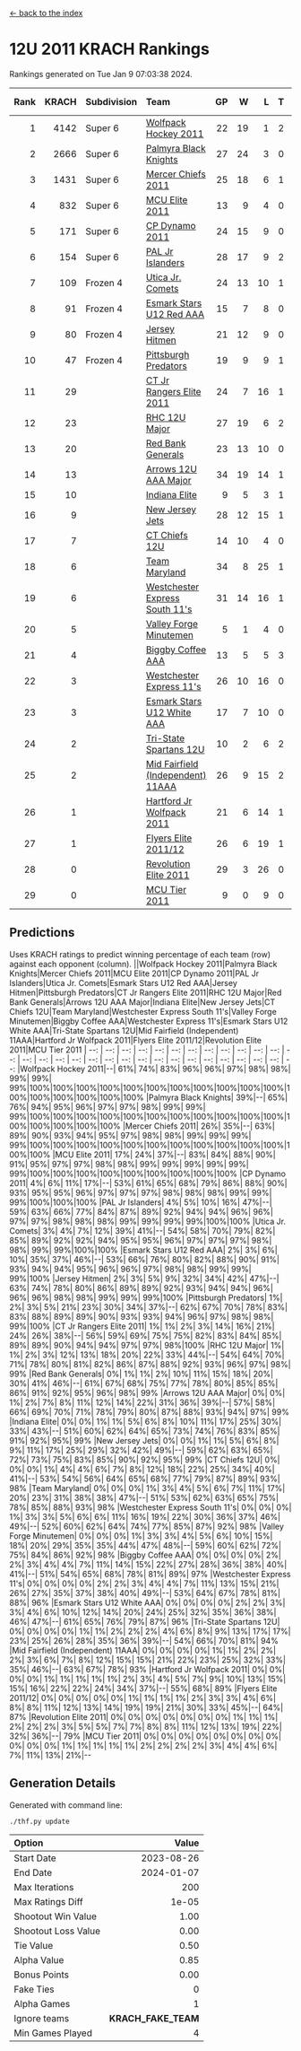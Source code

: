 [<- back to the index](readme.md)
# 12U 2011 KRACH Rankings
Rankings generated on Tue Jan  9 07:03:38 2024.

Rank|KRACH|Subdivision|Team|GP|W|L|T|OTW|OTL|SoS|Exp Wins|Win Diff
---:|---:|:---|:---|---:|---:|---:|---:|---:|---:|---:|---:|---:
1|4142|Super 6|[Wolfpack Hockey 2011](https://gamesheetstats.com/seasons/3664/teams/140937/schedule)|22|19|1|2|0|0|542|20.8|-0.0
2|2666|Super 6|[Palmyra Black Knights](https://gamesheetstats.com/seasons/3664/teams/140949/schedule)|27|24|3|0|1|0|555|24.8|-0.0
3|1431|Super 6|[Mercer Chiefs 2011](https://gamesheetstats.com/seasons/3664/teams/140936/schedule)|25|18|6|1|0|1|1027|19.3|-0.0
4|832|Super 6|[MCU Elite 2011](https://gamesheetstats.com/seasons/3664/teams/140929/schedule)|13|9|4|0|3|0|940|9.8|-0.0
5|171|Super 6|[CP Dynamo 2011](https://gamesheetstats.com/seasons/3664/teams/140944/schedule)|24|15|9|0|1|2|651|15.8|-0.0
6|154|Super 6|[PAL Jr Islanders](https://gamesheetstats.com/seasons/3664/teams/140943/schedule)|28|17|9|2|2|0|535|18.8|-0.0
7|109|Frozen 4|[Utica Jr. Comets](https://gamesheetstats.com/seasons/3664/teams/140945/schedule)|24|13|10|1|1|1|706|14.3|-0.0
8|91|Frozen 4|[Esmark Stars U12 Red AAA](https://gamesheetstats.com/seasons/3664/teams/140951/schedule)|15|7|8|0|2|0|1210|7.8|-0.0
9|80|Frozen 4|[Jersey Hitmen](https://gamesheetstats.com/seasons/3664/teams/140938/schedule)|21|12|9|0|2|1|541|12.8|-0.0
10|47|Frozen 4|[Pittsburgh Predators](https://gamesheetstats.com/seasons/3664/teams/140950/schedule)|19|9|9|1|0|1|968|10.3|-0.0
11|29||[CT Jr Rangers Elite 2011](https://gamesheetstats.com/seasons/3664/teams/140931/schedule)|24|7|16|1|1|1|924|8.3|-0.0
12|23||[RHC 12U Major](https://gamesheetstats.com/seasons/3664/teams/140941/schedule)|27|19|6|2|0|1|24|20.9|0.0
13|20||[Red Bank Generals](https://gamesheetstats.com/seasons/3664/teams/140940/schedule)|23|13|10|0|1|2|44|13.8|-0.0
14|13||[Arrows 12U AAA Major](https://gamesheetstats.com/seasons/3664/teams/140946/schedule)|34|19|14|1|1|1|94|20.4|0.0
15|10||[Indiana Elite](https://gamesheetstats.com/seasons/3664/teams/144353/schedule)|9|5|3|1|0|0|29|6.4|0.0
16|9||[New Jersey Jets](https://gamesheetstats.com/seasons/3664/teams/140939/schedule)|28|12|15|1|2|0|43|13.4|0.0
17|7||[CT Chiefs 12U](https://gamesheetstats.com/seasons/3664/teams/140934/schedule)|14|10|4|0|1|0|5|10.9|0.0
18|6||[Team Maryland](https://gamesheetstats.com/seasons/3664/teams/140954/schedule)|34|8|25|1|0|3|638|9.4|0.0
19|6||[Westchester Express South 11's](https://gamesheetstats.com/seasons/3664/teams/140947/schedule)|31|14|16|1|1|0|71|15.4|0.0
20|5||[Valley Forge Minutemen](https://gamesheetstats.com/seasons/3664/teams/187349/schedule)|5|1|4|0|0|0|470|1.9|0.0
21|4||[Biggby Coffee AAA](https://gamesheetstats.com/seasons/3664/teams/144351/schedule)|13|5|5|3|0|0|5|7.4|0.0
22|3||[Westchester Express 11's](https://gamesheetstats.com/seasons/3664/teams/140948/schedule)|26|10|16|0|0|2|75|10.9|0.0
23|3||[Esmark Stars U12 White AAA](https://gamesheetstats.com/seasons/3664/teams/140952/schedule)|17|7|10|0|0|1|13|7.9|0.0
24|2||[Tri-State Spartans 12U](https://gamesheetstats.com/seasons/3664/teams/144352/schedule)|10|2|6|2|0|0|4|3.9|0.0
25|2||[Mid Fairfield (Independent) 11AAA](https://gamesheetstats.com/seasons/3664/teams/140933/schedule)|26|9|15|2|0|1|10|10.9|0.0
26|1||[Hartford Jr Wolfpack 2011](https://gamesheetstats.com/seasons/3664/teams/140935/schedule)|21|6|14|1|1|0|7|7.4|0.0
27|1||[Flyers Elite 2011/12](https://gamesheetstats.com/seasons/3664/teams/140942/schedule)|26|6|19|1|0|2|7|7.4|0.0
28|0||[Revolution Elite 2011](https://gamesheetstats.com/seasons/3664/teams/140953/schedule)|29|3|26|0|0|0|8|3.9|0.0
29|0||[MCU Tier 2011](https://gamesheetstats.com/seasons/3664/teams/140932/schedule)|9|0|9|0|0|0|2|0.9|0.0

## Predictions
Uses KRACH ratings to predict winning percentage of each team (row) against each opponent (column).
||Wolfpack Hockey 2011|Palmyra Black Knights|Mercer Chiefs 2011|MCU Elite 2011|CP Dynamo 2011|PAL Jr Islanders|Utica Jr. Comets|Esmark Stars U12 Red AAA|Jersey Hitmen|Pittsburgh Predators|CT Jr Rangers Elite 2011|RHC 12U Major|Red Bank Generals|Arrows 12U AAA Major|Indiana Elite|New Jersey Jets|CT Chiefs 12U|Team Maryland|Westchester Express South 11's|Valley Forge Minutemen|Biggby Coffee AAA|Westchester Express 11's|Esmark Stars U12 White AAA|Tri-State Spartans 12U|Mid Fairfield (Independent) 11AAA|Hartford Jr Wolfpack 2011|Flyers Elite 2011/12|Revolution Elite 2011|MCU Tier 2011
| --: | --: | --: | --: | --: | --: | --: | --: | --: | --: | --: | --: | --: | --: | --: | --: | --: | --: | --: | --: | --: | --: | --: | --: | --: | --: | --: | --: | --: | --: 
|Wolfpack Hockey 2011|--| 61%| 74%| 83%| 96%| 96%| 97%| 98%| 98%| 99%| 99%| 99%|100%|100%|100%|100%|100%|100%|100%|100%|100%|100%|100%|100%|100%|100%|100%|100%|100%
|Palmyra Black Knights| 39%|--| 65%| 76%| 94%| 95%| 96%| 97%| 97%| 98%| 99%| 99%| 99%|100%|100%|100%|100%|100%|100%|100%|100%|100%|100%|100%|100%|100%|100%|100%|100%
|Mercer Chiefs 2011| 26%| 35%|--| 63%| 89%| 90%| 93%| 94%| 95%| 97%| 98%| 98%| 99%| 99%| 99%| 99%|100%|100%|100%|100%|100%|100%|100%|100%|100%|100%|100%|100%|100%
|MCU Elite 2011| 17%| 24%| 37%|--| 83%| 84%| 88%| 90%| 91%| 95%| 97%| 97%| 98%| 98%| 99%| 99%| 99%| 99%| 99%| 99%|100%|100%|100%|100%|100%|100%|100%|100%|100%
|CP Dynamo 2011|  4%|  6%| 11%| 17%|--| 53%| 61%| 65%| 68%| 79%| 86%| 88%| 90%| 93%| 95%| 95%| 96%| 97%| 97%| 97%| 98%| 98%| 98%| 99%| 99%| 99%|100%|100%|100%
|PAL Jr Islanders|  4%|  5%| 10%| 16%| 47%|--| 59%| 63%| 66%| 77%| 84%| 87%| 89%| 92%| 94%| 94%| 96%| 96%| 97%| 97%| 98%| 98%| 98%| 99%| 99%| 99%| 99%|100%|100%
|Utica Jr. Comets|  3%|  4%|  7%| 12%| 39%| 41%|--| 54%| 58%| 70%| 79%| 82%| 85%| 89%| 92%| 92%| 94%| 95%| 95%| 96%| 97%| 97%| 97%| 98%| 98%| 99%| 99%|100%|100%
|Esmark Stars U12 Red AAA|  2%|  3%|  6%| 10%| 35%| 37%| 46%|--| 53%| 66%| 76%| 80%| 82%| 88%| 90%| 91%| 93%| 94%| 94%| 95%| 96%| 96%| 97%| 98%| 98%| 99%| 99%| 99%|100%
|Jersey Hitmen|  2%|  3%|  5%|  9%| 32%| 34%| 42%| 47%|--| 63%| 74%| 78%| 80%| 86%| 89%| 89%| 92%| 93%| 94%| 94%| 96%| 96%| 96%| 98%| 98%| 99%| 99%| 99%|100%
|Pittsburgh Predators|  1%|  2%|  3%|  5%| 21%| 23%| 30%| 34%| 37%|--| 62%| 67%| 70%| 78%| 83%| 83%| 88%| 89%| 89%| 90%| 93%| 93%| 94%| 96%| 97%| 98%| 98%| 99%|100%
|CT Jr Rangers Elite 2011|  1%|  1%|  2%|  3%| 14%| 16%| 21%| 24%| 26%| 38%|--| 56%| 59%| 69%| 75%| 75%| 82%| 83%| 84%| 85%| 89%| 89%| 90%| 94%| 94%| 97%| 97%| 98%|100%
|RHC 12U Major|  1%|  1%|  2%|  3%| 12%| 13%| 18%| 20%| 22%| 33%| 44%|--| 54%| 64%| 70%| 71%| 78%| 80%| 81%| 82%| 86%| 87%| 88%| 92%| 93%| 96%| 97%| 98%| 99%
|Red Bank Generals|  0%|  1%|  1%|  2%| 10%| 11%| 15%| 18%| 20%| 30%| 41%| 46%|--| 61%| 67%| 68%| 75%| 77%| 78%| 80%| 85%| 85%| 86%| 91%| 92%| 95%| 96%| 98%| 99%
|Arrows 12U AAA Major|  0%|  0%|  1%|  2%|  7%|  8%| 11%| 12%| 14%| 22%| 31%| 36%| 39%|--| 57%| 58%| 66%| 69%| 70%| 71%| 78%| 79%| 80%| 87%| 88%| 93%| 94%| 97%| 99%
|Indiana Elite|  0%|  0%|  1%|  1%|  5%|  6%|  8%| 10%| 11%| 17%| 25%| 30%| 33%| 43%|--| 51%| 60%| 62%| 64%| 65%| 73%| 74%| 76%| 83%| 85%| 91%| 92%| 95%| 99%
|New Jersey Jets|  0%|  0%|  1%|  1%|  5%|  6%|  8%|  9%| 11%| 17%| 25%| 29%| 32%| 42%| 49%|--| 59%| 62%| 63%| 65%| 72%| 73%| 75%| 83%| 85%| 90%| 92%| 95%| 99%
|CT Chiefs 12U|  0%|  0%|  0%|  1%|  4%|  4%|  6%|  7%|  8%| 12%| 18%| 22%| 25%| 34%| 40%| 41%|--| 53%| 54%| 56%| 64%| 65%| 68%| 77%| 79%| 87%| 89%| 93%| 98%
|Team Maryland|  0%|  0%|  0%|  1%|  3%|  4%|  5%|  6%|  7%| 11%| 17%| 20%| 23%| 31%| 38%| 38%| 47%|--| 51%| 53%| 62%| 63%| 65%| 75%| 78%| 85%| 88%| 93%| 98%
|Westchester Express South 11's|  0%|  0%|  0%|  1%|  3%|  3%|  5%|  6%|  6%| 11%| 16%| 19%| 22%| 30%| 36%| 37%| 46%| 49%|--| 52%| 60%| 62%| 64%| 74%| 77%| 85%| 87%| 92%| 98%
|Valley Forge Minutemen|  0%|  0%|  0%|  1%|  3%|  3%|  4%|  5%|  6%| 10%| 15%| 18%| 20%| 29%| 35%| 35%| 44%| 47%| 48%|--| 59%| 60%| 62%| 72%| 75%| 84%| 86%| 92%| 98%
|Biggby Coffee AAA|  0%|  0%|  0%|  0%|  2%|  2%|  3%|  4%|  4%|  7%| 11%| 14%| 15%| 22%| 27%| 28%| 36%| 38%| 40%| 41%|--| 51%| 54%| 65%| 68%| 78%| 81%| 89%| 97%
|Westchester Express 11's|  0%|  0%|  0%|  0%|  2%|  2%|  3%|  4%|  4%|  7%| 11%| 13%| 15%| 21%| 26%| 27%| 35%| 37%| 38%| 40%| 49%|--| 53%| 64%| 67%| 78%| 81%| 88%| 96%
|Esmark Stars U12 White AAA|  0%|  0%|  0%|  0%|  2%|  2%|  3%|  3%|  4%|  6%| 10%| 12%| 14%| 20%| 24%| 25%| 32%| 35%| 36%| 38%| 46%| 47%|--| 61%| 65%| 76%| 79%| 87%| 96%
|Tri-State Spartans 12U|  0%|  0%|  0%|  0%|  1%|  1%|  2%|  2%|  2%|  4%|  6%|  8%|  9%| 13%| 17%| 17%| 23%| 25%| 26%| 28%| 35%| 36%| 39%|--| 54%| 66%| 70%| 81%| 94%
|Mid Fairfield (Independent) 11AAA|  0%|  0%|  0%|  0%|  1%|  1%|  2%|  2%|  2%|  3%|  6%|  7%|  8%| 12%| 15%| 15%| 21%| 22%| 23%| 25%| 32%| 33%| 35%| 46%|--| 63%| 67%| 78%| 93%
|Hartford Jr Wolfpack 2011|  0%|  0%|  0%|  0%|  1%|  1%|  1%|  1%|  1%|  2%|  3%|  4%|  5%|  7%|  9%| 10%| 13%| 15%| 15%| 16%| 22%| 22%| 24%| 34%| 37%|--| 55%| 68%| 89%
|Flyers Elite 2011/12|  0%|  0%|  0%|  0%|  0%|  1%|  1%|  1%|  1%|  2%|  3%|  3%|  4%|  6%|  8%|  8%| 11%| 12%| 13%| 14%| 19%| 19%| 21%| 30%| 33%| 45%|--| 64%| 87%
|Revolution Elite 2011|  0%|  0%|  0%|  0%|  0%|  0%|  0%|  1%|  1%|  1%|  2%|  2%|  2%|  3%|  5%|  5%|  7%|  7%|  8%|  8%| 11%| 12%| 13%| 19%| 22%| 32%| 36%|--| 79%
|MCU Tier 2011|  0%|  0%|  0%|  0%|  0%|  0%|  0%|  0%|  0%|  0%|  0%|  1%|  1%|  1%|  1%|  1%|  2%|  2%|  2%|  2%|  3%|  4%|  4%|  6%|  7%| 11%| 13%| 21%|--

## Generation Details

Generated with command line:
```
./thf.py update
```

| Option | Value |
| :----- | ----: |
| Start Date | 2023-08-26 |
| End Date | 2024-01-07 |
| Max Iterations | 200 |
| Max Ratings Diff | 1e-05 |
| Shootout Win Value | 1.00 |
| Shootout Loss Value | 0.00 |
| Tie Value | 0.50 |
| Alpha Value | 0.85 |
| Bonus Points | 0.00 |
| Fake Ties | 0 |
| Alpha Games | 1 |
| Ignore teams | __KRACH_FAKE_TEAM__ |
| Min Games Played | 4 |

